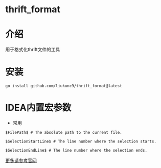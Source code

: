 # thrift_format

# 介绍
用于格式化thrift文件的工具

# 安装
```shell
go install github.com/liukunc9/thrift_format@latest
```

# IDEA内置宏参数
- 常用
```shell
$FilePath$ # The absolute path to the current file.

$SelectionStartLine$ # The line number where the selection starts.

$SelectionEndLine$ # The line number where the selection ends.
```

[更多请参考官网](https://www.jetbrains.com/help/idea/built-in-macros.html)
